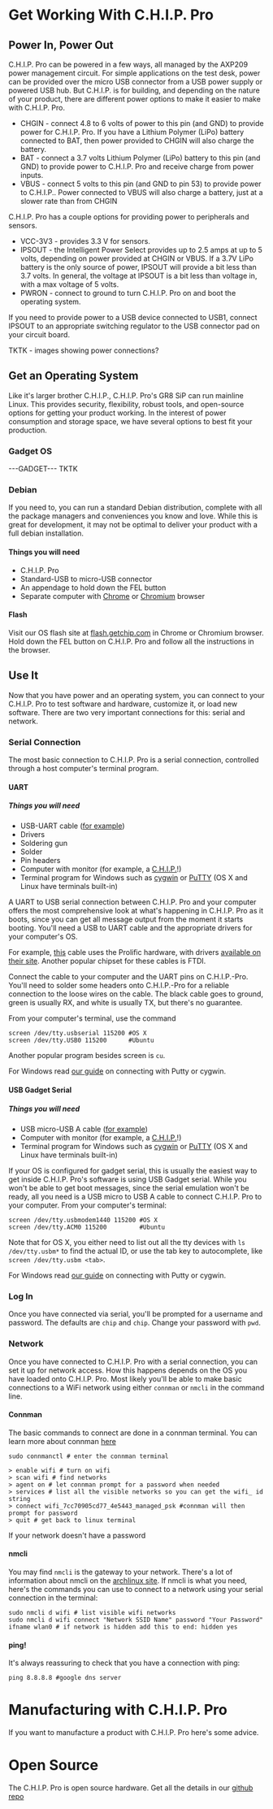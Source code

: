 # Get Working With C.H.I.P. Pro

## Power In, Power Out

C.H.I.P. Pro can be powered in a few ways, all managed by the AXP209 power management circuit. For simple applications on the test desk, power can be provided over the micro USB connector from a USB power supply or powered USB hub. But C.H.I.P. is for building, and depending on the nature of your product, there are different power options to make it easier to make with C.H.I.P. Pro.

* CHGIN - connect 4.8 to 6 volts of power to this pin (and GND) to provide power for C.H.I.P. Pro. If you have a Lithium Polymer (LiPo) battery connected to BAT, then power provided to CHGIN will also charge the battery. 
* BAT - connect a 3.7 volts Lithium Polymer (LiPo) battery to this pin (and GND) to provide power to C.H.I.P. Pro and receive charge from power inputs.
* VBUS - connect 5 volts to this pin (and GND to pin 53) to provide power to C.H.I.P.. Power connected to VBUS will also charge a battery, just at a slower rate than from CHGIN

C.H.I.P. Pro has a couple options for providing power to peripherals and sensors.

* VCC-3V3 - provides 3.3 V for sensors.
* IPSOUT - the Intelligent Power Select provides up to 2.5 amps at up to 5 volts, depending on power provided at CHGIN or VBUS. If a 3.7V LiPo battery is the only source of power, IPSOUT will provide a bit less than 3.7 volts. In general, the voltage at IPSOUT is a bit less than voltage in, with a max voltage of 5 volts.
* PWRON - connect to ground to turn C.H.I.P. Pro on and boot the operating system.

If you need to provide power to a USB device connected to USB1, connect IPSOUT to an appropriate switching regulator to the USB connector pad on your circuit board.

TKTK - images showing power connections?

## Get an Operating System

Like it's larger brother C.H.I.P., C.H.I.P. Pro's GR8 SiP can run mainline Linux. This provides security, flexibility, robust tools, and open-source options for getting your product working. In the interest of power consumption and storage space, we have several options to best fit your production.

### Gadget OS

---GADGET--- TKTK

### Debian
If you need to, you can run a standard Debian distribution, complete with all the package managers and conveniences you know and love. While this is great for development, it may not be optimal to deliver your product with a full debian installation. 

#### Things you will need

 * C.H.I.P. Pro
 * Standard-USB to micro-USB connector
 * An appendage to hold down the FEL button
 * Separate computer with [Chrome](https://www.google.com/chrome/browser/desktop/index.html) or [Chromium](https://www.chromium.org/getting-involved/download-chromium) browser

#### Flash

Visit our OS flash site at [flash.getchip.com](http://flash.getchip.com) in Chrome or Chromium browser. Hold down the FEL button on C.H.I.P. Pro and follow all the instructions in the browser. 

## Use It 

Now that you have power and an operating system, you can connect to your C.H.I.P. Pro to test software and hardware, customize it, or load new software. There are two very important connections for this: serial and network. 

### Serial Connection

The most basic connection to C.H.I.P. Pro is a serial connection, controlled through a host computer's terminal program.

#### UART

##### Things you will need

* USB-UART cable ([for example](https://www.amazon.com/Armorview-PL2303HX-RS232-Module-Converter/dp/B008AGDTA4))
* Drivers
* Soldering gun
* Solder
* Pin headers
* Computer with monitor (for example, a [C.H.I.P.](http://www.getchip.com/)!)
* Terminal program for Windows such as [cygwin](https://cygwin.com/) or [PuTTY](http://www.chipkin.com/using-putty-for-serial-com-connections-hyperterminal-replacement/) (OS X and Linux have terminals built-in)

A UART to USB serial connection between C.H.I.P. Pro and your computer offers the most comprehensive look at what's happening in C.H.I.P. Pro as it boots, since you can get all message output from the moment it starts booting. You'll need a USB to UART cable and the appropriate drivers for your computer's OS. 

For example, [this](https://www.amazon.com/Armorview-PL2303HX-RS232-Module-Converter/dp/B008AGDTA4) cable uses the Prolific hardware, with drivers [available on their site](http://www.prolific.com.tw/US/ShowProduct.aspx?pcid=41&showlevel=0041-0041). Another popular chipset for these cables is FTDI.

Connect the cable to your computer and the UART pins on C.H.I.P.-Pro. You'll need to solder some headers onto C.H.I.P.-Pro for a reliable connection to the loose wires on the cable. The black cable goes to ground, green is usually RX, and white is usually TX, but there's no guarantee. 

From your computer's terminal, use the command

``` 
screen /dev/tty.usbserial 115200 #OS X
screen /dev/tty.USB0 115200      #Ubuntu
```

Another popular program besides screen is `cu`. 

For Windows read [our guide](http://docs.getchip.com/chip.html#using-putty) on connecting with Putty or cygwin.

#### USB Gadget Serial

##### Things you will need

* USB micro-USB A cable ([for example](http://www.cablewholesale.com/products/usb-firewire/usb-2.0-cables/product-10u2-03101bk.php))
* Computer with monitor (for example, a [C.H.I.P.](http://www.getchip.com/)!)
* Terminal program for Windows such as [cygwin](https://cygwin.com/) or [PuTTY](http://www.chipkin.com/using-putty-for-serial-com-connections-hyperterminal-replacement/) (OS X and Linux have terminals built-in)

If your OS is configured for gadget serial, this is usually the easiest way to get inside C.H.I.P. Pro's software is using USB Gadget serial. While you won't be able to get boot messages, since the serial emulation won't be ready, all you need is a USB micro to USB A cable to connect C.H.I.P. Pro to your computer. From your computer's terminal:

```
screen /dev/tty.usbmodem1440 115200 #OS X
screen /dev/tty.ACM0 115200         #Ubuntu
```

Note that for OS X, you either need to list out all the tty devices with `ls /dev/tty.usbm*` to find the actual ID, or use the tab key to autocomplete, like `screen /dev/tty.usbm <tab>`.

For Windows read [our guide](http://docs.getchip.com/chip.html#using-putty) on connecting with Putty or cygwin.

### Log In
Once you have connected via serial, you'll be prompted for a username and password. The defaults are `chip` and `chip`. Change your password with `pwd`.

### Network

Once you have connected to C.H.I.P. Pro with a serial connection, you can set it up for network access. How this happens depends on the OS you have loaded onto C.H.I.P. Pro. Most likely you'll be able to make basic connections to a WiFi network using either `connman` or `nmcli` in the command line.

#### Connman

The basic commands to connect are done in a connman terminal. You can learn more about connman [here](https://wiki.archlinux.org/index.php/Connman)

```
sudo connmanctl # enter the connman terminal

> enable wifi # turn on wifi
> scan wifi # find networks
> agent on # let connman prompt for a password when needed
> services # list all the visible networks so you can get the wifi_ id string
> connect wifi_7cc70905cd77_4e5443_managed_psk #connman will then prompt for password
> quit # get back to linux terminal
```

If your network doesn't have a password

#### nmcli

You may find `nmcli` is the gateway to your network. There's a lot of information about nmcli on the [archlinux site](https://wiki.archlinux.org/index.php/NetworkManager). If nmcli is what you need, here's the commands you can use to connect to a network using your serial connection in the terminal:

```
sudo nmcli d wifi # list visible wifi networks
sudo nmcli d wifi connect "Network SSID Name" password "Your Password" ifname wlan0 # if network is hidden add this to end: hidden yes
```

#### ping!

It's always reassuring to check that you have a connection with ping:

```
ping 8.8.8.8 #google dns server
```

# Manufacturing with C.H.I.P. Pro
If you want to manufacture a product with C.H.I.P. Pro here's some advice.
	
# Open Source
The C.H.I.P. Pro is open source hardware. Get all the details in our [github repo](https://github.com/NextThingCo/C.H.I.P._Pro-Hardware)